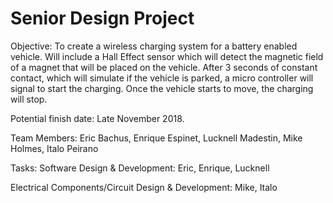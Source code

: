# Senior Design Project

Objective: To create a wireless charging system for a battery enabled vehicle. Will include a Hall Effect sensor which will detect the magnetic field of a magnet that will be placed on the vehicle. After 3 seconds of constant contact, which will simulate if the vehicle is parked, a micro controller will signal to start the charging. Once the vehicle starts to move, the charging will stop.

Potential finish date: Late November 2018.

Team Members: Eric Bachus, Enrique Espinet, Lucknell Madestin, Mike Holmes, Italo Peirano

Tasks: Software Design & Development: Eric, Enrique, Lucknell

Electrical Components/Circuit Design & Development: Mike, Italo
